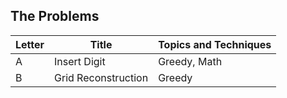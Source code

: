 ## The Problems

|  Letter | Title                     | Topics and Techniques                          |
|---------|---------------------------|-----------------------------|
|  A | Insert Digit         | Greedy, Math                     |
|  B | Grid Reconstruction             |Greedy                       |
